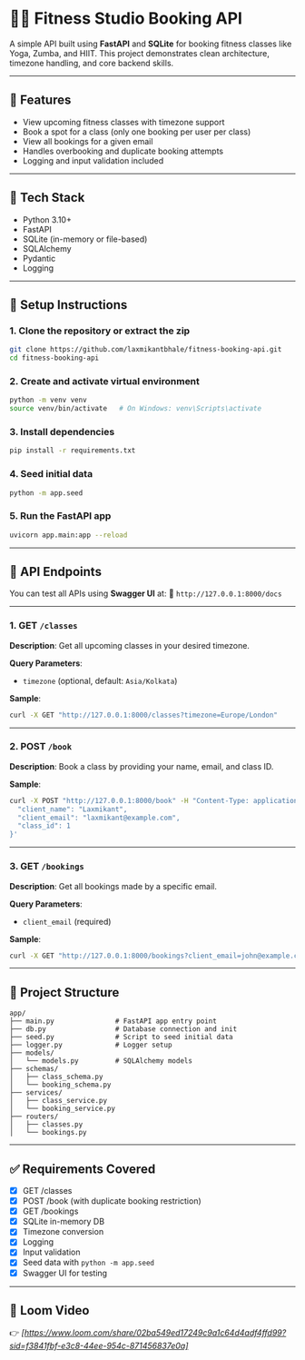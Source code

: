 # 🏋️‍♂️ Fitness Studio Booking API

A simple API built using **FastAPI** and **SQLite** for booking fitness classes like Yoga, Zumba, and HIIT.
This project demonstrates clean architecture, timezone handling, and core backend skills.

---

## 📌 Features

* View upcoming fitness classes with timezone support
* Book a spot for a class (only one booking per user per class)
* View all bookings for a given email
* Handles overbooking and duplicate booking attempts
* Logging and input validation included

---

## 🚀 Tech Stack

* Python 3.10+
* FastAPI
* SQLite (in-memory or file-based)
* SQLAlchemy
* Pydantic
* Logging

---

## 🔧 Setup Instructions

### 1. Clone the repository or extract the zip

```bash
git clone https://github.com/laxmikantbhale/fitness-booking-api.git
cd fitness-booking-api
```

### 2. Create and activate virtual environment

```bash
python -m venv venv
source venv/bin/activate   # On Windows: venv\Scripts\activate
```

### 3. Install dependencies

```bash
pip install -r requirements.txt
```

### 4. Seed initial data

```bash
python -m app.seed
```

### 5. Run the FastAPI app

```bash
uvicorn app.main:app --reload
```

---

## 🧲 API Endpoints

You can test all APIs using **Swagger UI** at:
📍 `http://127.0.0.1:8000/docs`

---

### 1. GET `/classes`

**Description**: Get all upcoming classes in your desired timezone.

**Query Parameters**:

* `timezone` (optional, default: `Asia/Kolkata`)

**Sample**:

```bash
curl -X GET "http://127.0.0.1:8000/classes?timezone=Europe/London"
```

---

### 2. POST `/book`

**Description**: Book a class by providing your name, email, and class ID.

**Sample**:

```bash
curl -X POST "http://127.0.0.1:8000/book" -H "Content-Type: application/json" -d '{
  "client_name": "Laxmikant",
  "client_email": "laxmikant@example.com",
  "class_id": 1
}'
```

---

### 3. GET `/bookings`

**Description**: Get all bookings made by a specific email.

**Query Parameters**:

* `client_email` (required)

**Sample**:

```bash
curl -X GET "http://127.0.0.1:8000/bookings?client_email=john@example.com"
```

---

## 📂 Project Structure

```
app/
├── main.py               # FastAPI app entry point
├── db.py                 # Database connection and init
├── seed.py               # Script to seed initial data
├── logger.py             # Logger setup
├── models/
│   └── models.py         # SQLAlchemy models
├── schemas/
│   ├── class_schema.py
│   └── booking_schema.py
├── services/
│   ├── class_service.py
│   └── booking_service.py
├── routers/
│   ├── classes.py
│   └── bookings.py
```

---

## ✅ Requirements Covered

* [x] GET /classes
* [x] POST /book (with duplicate booking restriction)
* [x] GET /bookings
* [x] SQLite in-memory DB
* [x] Timezone conversion
* [x] Logging
* [x] Input validation
* [x] Seed data with `python -m app.seed`
* [x] Swagger UI for testing

---

## 🎥 Loom Video

👉 *\[https://www.loom.com/share/02ba549ed17249c9a1c64d4adf4ffd99?sid=f3841fbf-e3c8-44ee-954c-871456837e0a]*

